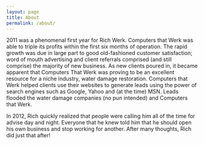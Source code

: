 ```yaml
---
layout: page
title: About
permalink: /about/
---
```


2011 was a phenomenal first year for Rich Werk. Computers that Werk was able to triple its profits within the first six months of operation. The rapid growth was due in large part to good old-fashioned customer satisfaction; word of mouth advertising and client referrals comprised (and still comprise) the majority of new business. As new clients poured in, it became apparent that Computers That Werk was proving to be an excellent resource for a niche industry, water damage restoration. Computers that Werk helped clients use their websites to generate leads using the power of search engines such as Google, Yahoo and (at the time) MSN. Leads flooded the water damage companies (no pun intended) and Computers that Werk.

In 2012, Rich quickly realized that people were calling him all of the time for advise day and night. Everyone that he knew told him that he should open his own business and stop working for another. After many thoughts, Rich did just that after!
